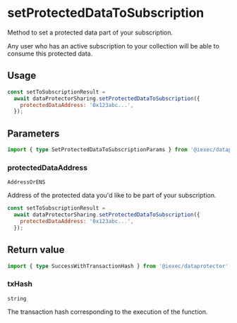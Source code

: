 # setProtectedDataToSubscription

Method to set a protected data part of your subscription.

Any user who has an active subscription to your collection will be able to
consume this protected data.

## Usage

```js
const setToSubscriptionResult =
  await dataProtectorSharing.setProtectedDataToSubscription({
    protectedDataAddress: '0x123abc...',
  });
```

## Parameters

```ts
import { type SetProtectedDataToSubscriptionParams } from '@iexec/dataprotector';
```

### protectedDataAddress

`AddressOrENS`

Address of the protected data you'd like to be part of your subscription.

```js
const setToSubscriptionResult =
  await dataProtectorSharing.setProtectedDataToSubscription({
    protectedDataAddress: '0x123abc...',
  });
```

## Return value

```ts
import { type SuccessWithTransactionHash } from '@iexec/dataprotector';
```

### txHash

`string`

The transaction hash corresponding to the execution of the function.

